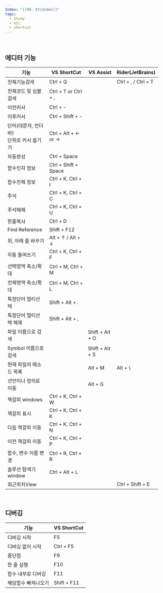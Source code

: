 ```yaml
---
Index: "[[99. EtcIndex]]"
tags:
  - Study
  - etc
  - shortcut
---
```

   
## 에디터 기능
| 기능                                          | VS ShortCut          | VS Assist       | Rider(JetBrains)    |
| --------------------------------------------- | -------------------- | --------------- | ------------------- |
| 전체기능검색                                  | Ctrl + Q             |                 | Ctrl + , / Ctrl + T |
| 전체코드 및 심볼검색                          | Ctrl + T or Ctrl + , |                 |                     |
| 이전커서                                      | Ctrl + -             |                 |                     |
| 이후커서                                      | Ctrl + Shift + -     |                 |                     |
| 단어(대문자, 언더바)  <br> 단위로 커서 옮기기 | Ctrl + Alt + ← or →  |                 |                     |
| 자동완성                                      | Ctrl + Space         |                 |                     |
| 함수인자 정보                                 | Ctrl + Shift + Space |                 |                     |
| 함수전체 정보                                 | Ctrl + K, Ctrl + I   |                 |                     |
| 주석                                          | Ctrl + K, Ctrl + C   |                 |                     |
| 주석해제                                      | Ctrl + K, Ctrl + U   |                 |                     |
| 한줄복사                                      | Ctrl + D             |                 |                     |
| Find Reference                                | Shift + F12          |                 |                     |
| 위, 아래 줄 바꾸기                            | Alt + ↑ / Alt + ↓    |                 |                     |
| 자동 들여쓰기                                 | Ctrl + K, Ctrl + F   |                 |                     |
| 선택영역 축소/확대                            | Ctrl + M, Ctrl + M   |                 |                     |
| 전체영역 축소/확대                            | Ctrl + M, Ctrl + L   |                 |                     |
| 특정단어 멀티선택                             | Shift + Alt + .      |                 |                     |
| 특정단어 멀티선택 해제                        | Shift + Alt + ,      |                 |                     |
| 파일 이름으로 검색                            |                      | Shift + Alt + O |                     |
| Symbol 이름으로 검색                          |                      | Shift + Alt + S |                     |
| 현재 파일의 메소드 목록                       |                      | Alt + M         | Alt + \\            |
| 선언이나 정의로 이동                          |                      | Alt + G         |                     |
| 책갈피 windows                                | Ctrl + K, Ctrl + W   |                 |                     |
| 책갈피 표시                                   | Ctrl + K, Ctrl + K   |                 |                     |
| 다음 책갈피 이동                              | Ctrl + K, Ctrl + N   |                 |                     |
| 이전 책갈피 이동                              | Ctrl + K, Ctrl + P   |                 |                     |
| 함수, 변수 이름 변경                          | Ctrl + R, Ctrl + R   |                 |                     |
| 솔루션 탐색기 window                          | Ctrl + Alt + L       |                 |                     |
| 최근위치View                                  |                      |                 |      Ctrl + Shift + E               | 

   
   
## 디버깅
| 기능                | VS ShortCut |
| ------------------- | ----------- |
| 디버깅 시작         | F5          |
| 디버깅 없이 시작    | Ctrl + F5   |
| 중단점              | F9          |
| 한 줄 실행          | F10         |
| 함수 내부로 디버깅  | F11         |
| 해당함수 빠져나오기 | Shift + F11 |
   
